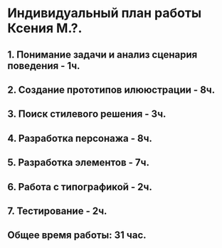 # Индивидуальный план работы Ксения М.?.
## 1. Понимание задачи и анализ сценария поведения - 1ч.
## 2. Создание прототипов илююстрации - 8ч.
## 3. Поиск стилевого решения - 3ч.
## 4. Разработка персонажа - 8ч.
## 5. Разработка элементов - 7ч.
## 6. Работа с типографикой - 2ч.
## 7. Тестирование - 2ч.
## Общее время работы: 31 час.